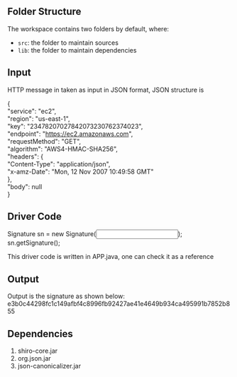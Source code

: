 ## Folder Structure

The workspace contains two folders by default, where:

- `src`: the folder to maintain sources
- `lib`: the folder to maintain dependencies

## Input

HTTP message in taken as input in JSON format, JSON structure is


{  
  "service": "ec2",  
  "region": "us-east-1",  
  "key": "23478207027842073230762374023",  
  "endpoint": "https://ec2.amazonaws.com",  
  "requestMethod": "GET",  
  "algorithm": "AWS4-HMAC-SHA256",  
  "headers": {  
    "Content-Type": "application/json",  
    "x-amz-Date": "Mon, 12 Nov 2007 10:49:58 GMT"  
  },  
  "body": null  
}  

## Driver Code
Signature sn = new Signature(<Input JSON in String format>);  
sn.getSignature();  


This driver code is written in APP.java, one can check it as a reference


## Output

Output is the signature as shown below:  
e3b0c44298fc1c149afbf4c8996fb92427ae41e4649b934ca495991b7852b855

## Dependencies
1. shiro-core.jar
2. org.json.jar
3. json-canonicalizer.jar


    